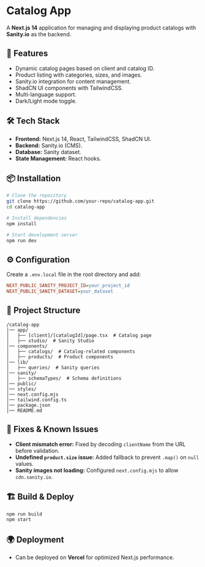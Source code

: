 # Catalog App

A **Next.js 14** application for managing and displaying product catalogs with **Sanity.io** as the backend.

## 🚀 Features
- Dynamic catalog pages based on client and catalog ID.
- Product listing with categories, sizes, and images.
- Sanity.io integration for content management.
- ShadCN UI components with TailwindCSS.
- Multi-language support.
- Dark/Light mode toggle.

## 🛠️ Tech Stack
- **Frontend:** Next.js 14, React, TailwindCSS, ShadCN UI.
- **Backend:** Sanity.io (CMS).
- **Database:** Sanity dataset.
- **State Management:** React hooks.

## 📦 Installation
```sh
# Clone the repository
git clone https://github.com/your-repo/catalog-app.git
cd catalog-app

# Install dependencies
npm install

# Start development server
npm run dev
```

## ⚙️ Configuration
Create a `.env.local` file in the root directory and add:
```ini
NEXT_PUBLIC_SANITY_PROJECT_ID=your_project_id
NEXT_PUBLIC_SANITY_DATASET=your_dataset
```

## 📁 Project Structure
```
/catalog-app
│── app/
│   ├── [client]/[catalogId]/page.tsx  # Catalog page
│   ├── studio/  # Sanity Studio
│── components/
│   ├── catalogs/  # Catalog-related components
│   ├── products/  # Product components
│── lib/
│   ├── queries/  # Sanity queries
│── sanity/
│   ├── schemaTypes/  # Schema definitions
│── public/
│── styles/
│── next.config.mjs
│── tailwind.config.ts
│── package.json
│── README.md
```

## 🔧 Fixes & Known Issues
- **Client mismatch error:** Fixed by decoding `clientName` from the URL before validation.
- **Undefined `product.size` issue:** Added fallback to prevent `.map()` on `null` values.
- **Sanity images not loading:** Configured `next.config.mjs` to allow `cdn.sanity.io`.

## 🏗️ Build & Deploy
```sh
npm run build
npm start
```

## 🌍 Deployment
- Can be deployed on **Vercel** for optimized Next.js performance.
